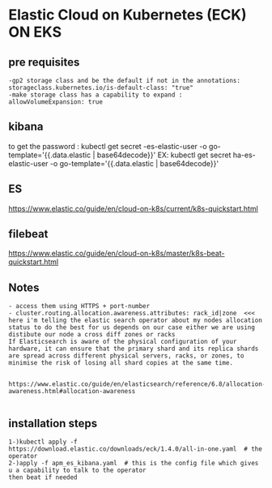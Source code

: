 #                                               Elastic Cloud on Kubernetes (ECK) ON EKS

## pre requisites
```
-gp2 storage class and be the default if not in the annotations:      storageclass.kubernetes.io/is-default-class: "true"
-make storage class has a capability to expand :  allowVolumeExpansion: true 

```


## kibana
to get the password : kubectl get secret <cluster-name>-es-elastic-user -o go-template='{{.data.elastic | base64decode}}'
EX: kubectl get secret ha-es-elastic-user -o go-template='{{.data.elastic | base64decode}}'

## ES
https://www.elastic.co/guide/en/cloud-on-k8s/current/k8s-quickstart.html

## filebeat
https://www.elastic.co/guide/en/cloud-on-k8s/master/k8s-beat-quickstart.html

## Notes
```
- access them using HTTPS + port-number
- cluster.routing.allocation.awareness.attributes: rack_id|zone  <<< here i'm telling the elastic search operator about my nodes allocation status to do the best for us depends on our case either we are using distibute our node a cross diff zones or racks 
If Elasticsearch is aware of the physical configuration of your hardware, it can ensure that the primary shard and its replica shards are spread across different physical servers, racks, or zones, to minimise the risk of losing all shard copies at the same time.

 https://www.elastic.co/guide/en/elasticsearch/reference/6.8/allocation-awareness.html#allocation-awareness


```

## installation steps
```
1-)kubectl apply -f https://download.elastic.co/downloads/eck/1.4.0/all-in-one.yaml  # the operator
2-)apply -f apm_es_kibana.yaml  # this is the config file which gives u a capability to talk to the operator 
then beat if needed 

```
